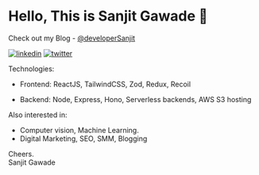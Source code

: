 
# Hello, This is Sanjit Gawade 👋 

Check out my Blog - [@developerSanjit](https://hashnode.com/@devloperSanjit)



[![linkedin](https://img.shields.io/badge/linkedin-0A66C2?style=for-the-badge&logo=linkedin&logoColor=white)](https://www.linkedin.com/in/sanjitgawade)
[![twitter](https://img.shields.io/badge/twitter-1DA1F2?style=for-the-badge&logo=twitter&logoColor=white)](https://twitter.com/sanjit_io)



Technologies:

- Frontend: ReactJS, TailwindCSS, Zod, Redux, Recoil

- Backend: Node, Express, Hono, Serverless backends, AWS S3 hosting

Also interested in:

- Computer vision, Machine Learning.
- Digital Marketing, SEO, SMM, Blogging

Cheers.\
Sanjit Gawade



